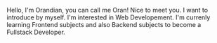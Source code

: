 Hello, I'm Orandian, you can call me Oran!
Nice to meet you. 
I want to introduce by myself.
I'm interested in Web Developement. 
I'm currenly learning Frontend subjects and also Backend subjects to become a Fullstack Developer. 

